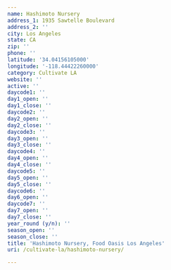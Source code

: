 ```yaml
---
name: Hashimoto Nursery
address_1: 1935 Sawtelle Boulevard
address_2: ''
city: Los Angeles
state: CA
zip: ''
phone: ''
latitude: '34.04156105000'
longitude: '-118.44422260000'
category: Cultivate LA
website: ''
active: ''
daycode1: ''
day1_open: ''
day1_close: ''
daycode2: ''
day2_open: ''
day2_close: ''
daycode3: ''
day3_open: ''
day3_close: ''
daycode4: ''
day4_open: ''
day4_close: ''
daycode5: ''
day5_open: ''
day5_close: ''
daycode6: ''
day6_open: ''
daycode7: ''
day7_open: ''
day7_close: ''
year_round (y/n): ''
season_open: ''
season_close: ''
title: 'Hashimoto Nursery, Food Oasis Los Angeles'
uri: /cultivate-la/hashimoto-nursery/

---
```

